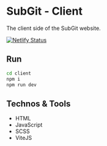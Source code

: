 # SubGit - Client

The client side of the SubGit website.

[![Netlify Status](https://api.netlify.com/api/v1/badges/9dc7ec1d-dc5b-4bf8-910a-a6d4451044db/deploy-status)](https://app.netlify.com/sites/subgit/deploys)

## Run

```sh
cd client
npm i 
npm run dev
```

## Technos & Tools

 - HTML
 - JavaScript
 - SCSS
 - ViteJS